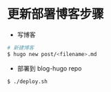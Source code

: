 # 更新部署博客步骤

- 写博客

```bash
# 新建博客
$ hugo new post/<filename>.md 
```

- 部署到 blog-hugo repo
	
```bash
$ ./deploy.sh 	
```

